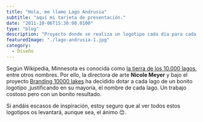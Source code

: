 ```yaml
---
title: "Hola, me llamo Lago Andrusia"
subtitle: "aquí mi tarjeta de presentación."
date: "2011-10-06T15:30:00.0100"
type: "blog"
description: "Proyecto donde se realiza un logotipo cada día para cada lago que hay en Minnesota"
featuredImage: "./lago-andrusia-1.jpg"
category:
  - Diseño
---
```


Según Wikipedia, Minnesota es conocida como [la tierra de los 10.000 lagos](https://en.wikipedia.org/wiki/List_of_lakes_of_Minnesota), entre otros nombres. Por ello, la directora de arte **Nicole Meyer** y bajo el proyecto [Branding 10000 lakes](https://cargocollective.com/branding10000lakes) ha decidido dotar a cada lago de un bonito logotipo ,justificando en su mayoría, el nombre de cada lago. Un trabajo costoso pero con un bonito resultado.

Si andáis escasos de inspiración, estoy seguro que al ver todos estos logotipos os levantará, aunque sea, el ánimo 😊.
